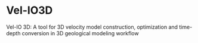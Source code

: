 # Vel-IO3D
Vel-IO 3D: A tool for 3D velocity model construction, optimization and time-depth conversion in 3D geological modeling workflow

